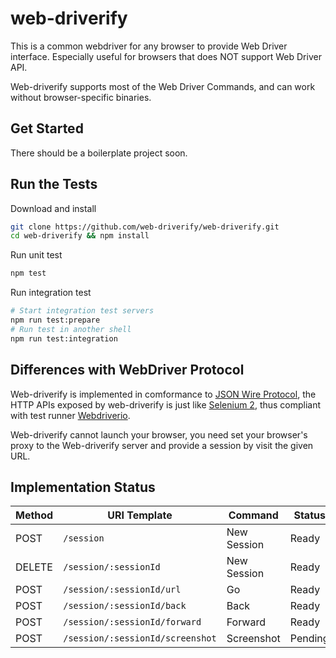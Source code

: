 # web-driverify

This is a common webdriver for any browser to provide Web Driver interface.
Especially useful for browsers that does NOT support Web Driver API.

Web-driverify supports most of the Web Driver Commands,
and can work without browser-specific binaries.

## Get Started

There should be a boilerplate project soon.

## Run the Tests

Download and install

```bash
git clone https://github.com/web-driverify/web-driverify.git
cd web-driverify && npm install
```

Run unit test

```bash
npm test
```

Run integration test

```bash
# Start integration test servers
npm run test:prepare
# Run test in another shell
npm run test:integration
```

## Differences with WebDriver Protocol

Web-driverify is implemented in comformance to [JSON Wire Protocol][jsonwire],
the HTTP APIs exposed by web-driverify is just like [Selenium 2][selenium],
thus compliant with test runner [Webdriverio][wdio].

Web-driverify cannot launch your browser,
you need set your browser's proxy to the Web-driverify server
and provide a session by visit the given URL.

## Implementation Status

Method | URI Template | Command | Status
--- | --- | --- | ---
POST | `/session` | New Session | Ready
DELETE | `/session/:sessionId` | New Session | Ready
POST | `/session/:sessionId/url` | Go | Ready
POST | `/session/:sessionId/back` | Back | Ready
POST | `/session/:sessionId/forward` | Forward | Ready
POST | `/session/:sessionId/screenshot` | Screenshot | Pending

[jsonwire]: https://github.com/SeleniumHQ/selenium/wiki/JsonWireProtocol
[wdio]: http://webdriver.io
[selenium]: http://www.seleniumhq.org
